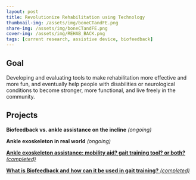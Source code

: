 ```yaml
---
layout: post
title: Revolutionize Rehabilitation using Technology
thumbnail-img: /assets/img/boneCTandFE.png
share-img: /assets/img/boneCTandFE.png
cover-img: /assets/img/REHAB_BACK.png
tags: [current research, assistive device, biofeedback]
---
```


## Goal

Developing and evaluating tools to make rehabilitation more effective and more fun, and eventually help people with disabilities or neurological conditions to become stronger, more functional, and live freely in the community.


## Projects
**Biofeedback vs. ankle assistance on the incline** *(ongoing)*

**Ankle exoskeleton in real world** *(ongoing)*

[**Ankle exoskeleton assistance: mobility aid? gait training tool? or both?** *(completed)*](https://doctorfang.github.io/2022-06-25-Exo/)

[**What is Biofeedback and how can it be used in gait training?** *(completed)*]()


